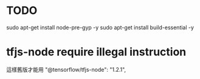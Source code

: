 # TODO

sudo apt-get install node-pre-gyp -y
sudo apt-get install build-essential -y

# tfjs-node require illegal instruction

這樣舊版才能用
"@tensorflow/tfjs-node": "1.2.1",